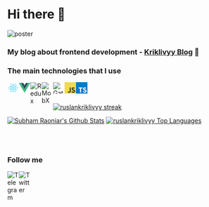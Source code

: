 # Hi there 👋

<img src="https://media.giphy.com/media/l41JU9pUyosHzWyuQ/giphy.gif?cid=790b76113e127d8c54b83a4b5485f03b5b185a5ffd630742&rid=giphy.gif&ct=g" alt="poster" height="200px" >

### My blog about frontend development - [Kriklivyy Blog](https://kriklivyy-blog.vercel.app/) &#127756;

### The main technologies that I use

<img align="left" alt="React" width="26px" src="https://raw.githubusercontent.com/github/explore/80688e429a7d4ef2fca1e82350fe8e3517d3494d/topics/react/react.png" />
<img align="left" alt="Vue" width="26px" src="https://raw.githubusercontent.com/github/explore/80688e429a7d4ef2fca1e82350fe8e3517d3494d/topics/vue/vue.png" />
<img align="left" alt="Redux" width="26px" src="https://raw.githubusercontent.com/reduxjs/redux/master/logo/logo.png" />
<img align="left" alt="MobX" width="26px" src="https://mobx.js.org/img/mobx.png" />
<img align="left" alt="Gatsby" width="26px" height="26px" src="https://seeklogo.com/images/G/gatsby-logo-1A245AD37F-seeklogo.com.png" />
<img align="left" alt="JavaScript" width="26px" src="https://raw.githubusercontent.com/github/explore/80688e429a7d4ef2fca1e82350fe8e3517d3494d/topics/javascript/javascript.png" />
<img align="left" alt="TypeScript" width="26px" src="https://raw.githubusercontent.com/github/explore/80688e429a7d4ef2fca1e82350fe8e3517d3494d/topics/typescript/typescript.png" />

</br>
</br>

<p>
    <a href="https://github.com/ruslankriklivyy/github-readme-streak-stats">
        <img title="🔥 Get streak stats for your profile at git.io/streak-stats" alt="ruslankriklivyy streak" src="https://github-readme-streak-stats.herokuapp.com/?user=ruslankriklivyy&theme=black-ice&hide_border=true&stroke=0000&background=060A0CD0"/>
    </a>
</p>


<a href="https://github.com/ruslankriklivyy/github-readme-stats"><img alt="Subham Raoniar's Github Stats" src="https://github-readme-stats.vercel.app/api?username=ruslankriklivyy&show_icons=true&count_private=true&theme=react&hide_border=true&bg_color=0D1117" /></a>
  <a href="https://github.com/ruslankriklivyy/github-readme-stats"><img alt="ruslankriklivyy Top Languages" src="https://github-readme-stats.vercel.app/api/top-langs/?username=ruslankriklivyy&langs_count=8&count_private=true&layout=compact&theme=react&hide_border=true&bg_color=0D1117" /></a>

</br>
</br>
<h3>Follow me</h3>
<a href="https://t.me/ruslankriklivy" >
  <img align="left" alt="Telegram" width="26px" src="https://upload.wikimedia.org/wikipedia/commons/thumb/8/82/Telegram_logo.svg/1024px-Telegram_logo.svg.png" />  
</a>
<a href="https://twitter.com/RKriklivyy" >
  <img align="left" alt="Twitter" width="26px" src="https://upload.wikimedia.org/wikipedia/ru/thumb/9/9f/Twitter_bird_logo_2012.svg/739px-Twitter_bird_logo_2012.svg.png" />  
</a>

</br>
</br>

<!-- <details>
  <summary>:zap: Statistics:</summary>
   <img align="left" alt="codeSTACKr's GitHub Stats" src="https://github-readme-stats.vercel.app/api/top-langs/?username=ruslankriklivyy&langs_count=8&layout=compact" />
</details> -->

